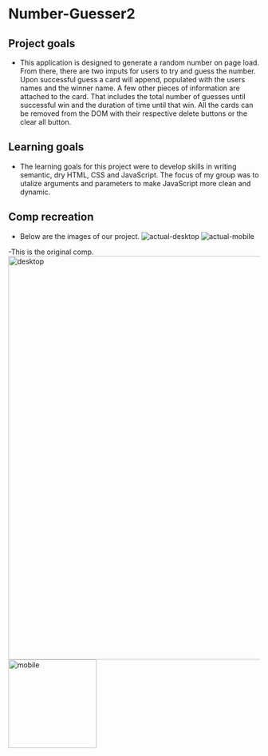 # Number-Guesser2

## Project goals
- This application is designed to generate a random number on page load. From there, there are two imputs for users to try and guess the number. Upon successful guess a card will append, populated with the users names and the winner name. A few other pieces of information are attached to the card. That includes the total number of guesses until successful win and the duration of time until that win. All the cards can be removed from the DOM with their respective delete buttons or the clear all button. 

## Learning goals
- The learning goals for this project were to develop skills in writing semantic, dry HTML, CSS and JavaScript. The focus of my group was to utalize arguments and parameters to make JavaScript more clean and dynamic.

## Comp recreation
 - Below are the images of our project.
![actual-desktop](https://user-images.githubusercontent.com/49107377/61020961-c4779200-a35c-11e9-935c-c9694ca9a976.png)
![actual-mobile](https://user-images.githubusercontent.com/49107377/61020963-c6d9ec00-a35c-11e9-8402-3df50c5e88bd.png)

-This is the original comp.
<img width="808" alt="desktop" src="https://user-images.githubusercontent.com/49107377/61021027-fab51180-a35c-11e9-9709-5db6babd5359.png">
<img width="177" alt="mobile" src="https://user-images.githubusercontent.com/49107377/61021020-f688f400-a35c-11e9-854d-739ec373ce8a.png">
